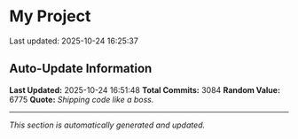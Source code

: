 # My Project


Last updated: 2025-10-24 16:25:37



















































































































































































































































































































































































































































































































































































































































































































































































































































































































































































































































































































































































































































































































































































































































































































































































































































































































































































































































































































































































































































































































































































































































































































































































































































































































































































































































































































































































































































































































































































































































































































































































































































































































































































































































































































































































































## Auto-Update Information

**Last Updated:** 2025-10-24 16:51:48
**Total Commits:** 3084
**Random Value:** 6775
**Quote:** _Shipping code like a boss._

---
_This section is automatically generated and updated._
